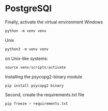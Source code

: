 # PostgreSQl 
Finally, activate the virtual environment
Windows
    
```python
python -m venv venv
```
Unix
```python
python3 -m venv venv
```
on Unix-like systems:
```python
source venv/scripts/activate
```
Installing the psycopg2-binary module
```python
pip install psycopg2-binary
```
Second, create the requirements.txt file
```python
pip freeze > requirements.txt
```
